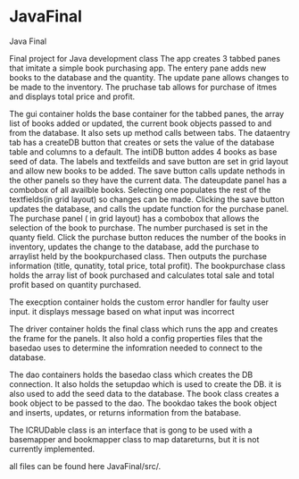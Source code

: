 # JavaFinal
Java Final

Final project for Java development class
The app creates 3 tabbed panes that imitate a simple book purchasing app. The entery pane adds new books to the database and the quantity.
The update pane allows changes to be made to the inventory. The pruchase tab allows for purchase of itmes and displays total price and profit.

The gui container holds the base container for the tabbed panes, the array list of books added or updated, the current book objects passed to and from the database.
It also sets up method calls between tabs.
The dataentry tab has a createDB button that creates or sets the value of the database table and columns to a default. The intiDB button addes 4 books as base seed of data.
The labels and textfeilds and save button are set in grid layout and allow new books to be added. The save button calls update nethods in the other panels so they have the current data.
The dateupdate panel has a combobox of all availble books. Selecting one populates the rest of the textfields(in grid layout) so changes can be made. Clicking the save button updates the database, and calls the update function for the purchase panel.
The purchase panel ( in grid layout) has a combobox that allows the selection of the book to purchase. The number purchased is set in the quanty field.
Click the purchase button reduces the number of the books in inventory, updates the change to the database, add the purchase to arraylist held by the bookpurchased class.
Then outputs the purchase information (title, qunatity, total price, total profit).
The bookpurchase class holds the array list of book purchased and calculates total sale and total profit based on quantity purchased.

The execption container holds the custom error handler for faulty user input. it displays message based on what input was incorrect

The driver container holds the final class which runs the app and creates the frame for the panels.
It also hold a config properties files that the basedao uses to determine the infomration needed to connect to the database.

The dao containers holds the basedao class which creates the DB connection. It also holds the setupdao which is used to create the DB.
it is also used to add the seed data to the database. 
The book class creates a book object to be passed to the dao.
The bookdao takes the book object and inserts, updates, or returns information from the batabase.

The ICRUDable class is an interface that is gong to be used with a basemapper and bookmapper class to map datareturns, but it is not currently implemented.

all files can be found here JavaFinal/src/.
